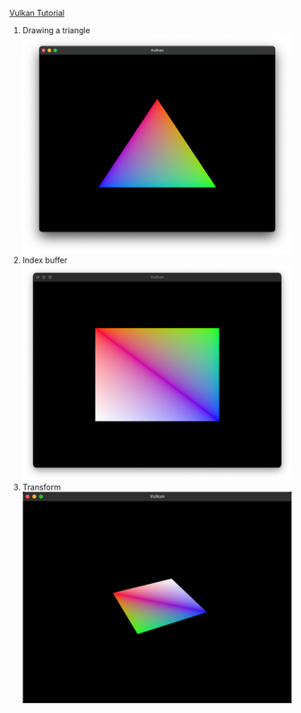 [Vulkan Tutorial](https://vulkan-tutorial.com/)
1. Drawing a triangle
    ![Triangle](pics/drawing-a-triangle.png)
2. Index buffer
    ![Index buffer](pics/index-buffer.png)
3. Transform
    ![Transform](pics/transform.gif)
